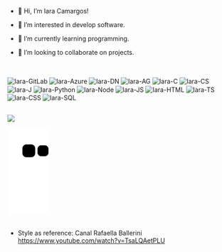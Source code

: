 - 👋 Hi, I’m Iara Camargos!
- 👀 I’m interested in develop software.
- 🌱 I’m currently learning programming.
- 💞️ I’m looking to collaborate on projects.
  
  ##
 
 <div style="display: inline_block"><br>
   <img align="center" alt="Iara-GitLab" height="30" width="40" src="https://cdn.jsdelivr.net/gh/devicons/devicon/icons/gitlab/gitlab-original-wordmark.svg">
   <img align="center" alt="Iara-Azure" height="30" width="40" src="https://cdn.jsdelivr.net/gh/devicons/devicon/icons/azure/azure-original.svg">
   <img align="center" alt="Iara-DN" height="30" width="40" src="https://cdn.jsdelivr.net/gh/devicons/devicon/icons/dotnetcore/dotnetcore-original.svg">
   <img align="center" alt="Iara-AG" height="30" width="40" src="https://cdn.jsdelivr.net/gh/devicons/devicon/icons/angularjs/angularjs-plain.svg">
   <img align="center" alt="Iara-C" height="30" width="40" src="https://cdn.jsdelivr.net/gh/devicons/devicon/icons/c/c-original.svg">
   <img align="center" alt="Iara-CS" height="30" width="40" src="https://cdn.jsdelivr.net/gh/devicons/devicon/icons/csharp/csharp-original.svg">   
   <img align="center" alt="Iara-J" height="30" width="40" src="https://cdn.jsdelivr.net/gh/devicons/devicon/icons/java/java-original-wordmark.svg">
   <img align="center" alt="Iara-Python" height="30" width="40" src="https://cdn.jsdelivr.net/gh/devicons/devicon/icons/python/python-original-wordmark.svg">
   <img align="center" alt="Iara-Node" height="30" width="40" src="https://cdn.jsdelivr.net/gh/devicons/devicon/icons/nodejs/nodejs-original-wordmark.svg">
   <img align="center" alt="Iara-JS" height="30" width="40" src="https://cdn.jsdelivr.net/gh/devicons/devicon/icons/javascript/javascript-plain.svg">
   <img align="center" alt="Iara-HTML" height="30" width="40" src="https://cdn.jsdelivr.net/gh/devicons/devicon/icons/html5/html5-original.svg">
   <img align="center" alt="Iara-TS" height="30" width="40" src="https://cdn.jsdelivr.net/gh/devicons/devicon/icons/typescript/typescript-plain.svg">
   <img align="center" alt="Iara-CSS" height="30" width="40" src="https://cdn.jsdelivr.net/gh/devicons/devicon/icons/css3/css3-plain-wordmark.svg">
   <img align="center" alt="Iara-SQL" height="30" width="40" src="https://cdn.jsdelivr.net/gh/devicons/devicon/icons/microsoftsqlserver/microsoftsqlserver-plain-wordmark.svg">
 </div>
          
  ##  
  
<div> 
  <a href="https://www.linkedin.com/in/iara-camargos-620007213/" target="_blank"><img src="https://img.shields.io/badge/-LinkedIn-%230077B5?style=for-the-badge&logo=linkedin&logoColor=white" target="_blank"></a> 
 
  ![Snake animation](https://github.com/IC12/IC12/blob/output/github-contribution-grid-snake.svg) 
</div>

 ##
  
- Style as reference: Canal Rafaella Ballerini https://www.youtube.com/watch?v=TsaLQAetPLU
